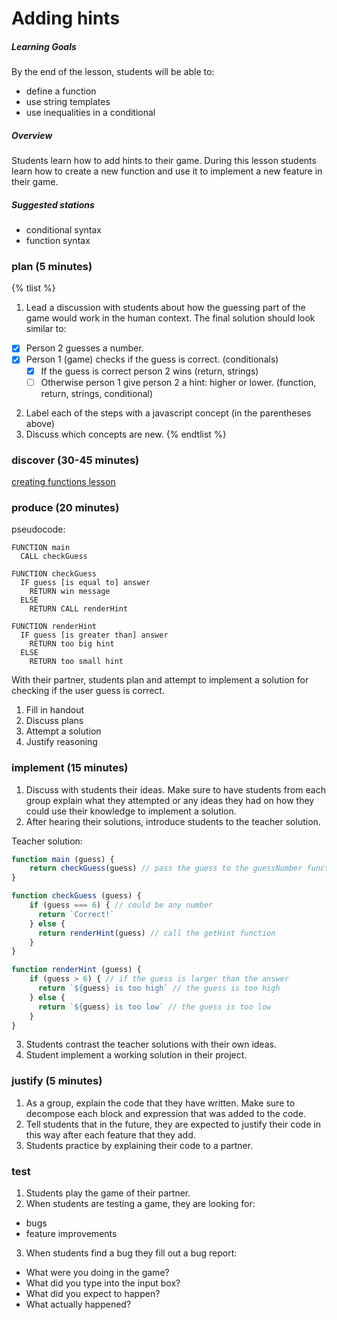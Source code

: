 # Adding hints

##### Learning Goals
By the end of the lesson, students will be able to:
  - define a function
  - use string templates
  - use inequalities in a conditional

##### Overview
Students learn how to add hints to their game. During this lesson students learn how to create a new function and use it to implement a new feature in their game.

##### Suggested stations
- conditional syntax
- function syntax

### plan (5 minutes)
{% tlist %}
1. Lead a discussion with students about how the guessing part of the game would work in the human context. The final solution should look similar to:
  - [x] Person 2 guesses a number.
  - [x] Person 1 (game) checks if the guess is correct. (conditionals)
    - [x] If the guess is correct person 2 wins (return, strings)
    - [ ] Otherwise person 1 give person 2 a hint: higher or lower. (function, return, strings, conditional)
2. Label each of the steps with a javascript concept (in the parentheses above)
3. Discuss which concepts are new.
{% endtlist %}

### discover (30-45 minutes)
[creating functions lesson](concepts/defining-functions.md)

### produce (20 minutes)
pseudocode:
```
FUNCTION main
  CALL checkGuess

FUNCTION checkGuess
  IF guess [is equal to] answer
    RETURN win message
  ELSE
    RETURN CALL renderHint

FUNCTION renderHint
  IF guess [is greater than] answer
    RETURN too big hint
  ELSE
    RETURN too small hint
```

With their partner, students plan and attempt to implement a solution for checking if the user guess is correct.

1. Fill in handout
2. Discuss plans
3. Attempt a solution
4. Justify reasoning

### implement (15 minutes)
1. Discuss with students their ideas. Make sure to have students from each group explain what they attempted or any ideas they had on how they could use their knowledge to implement a solution.
2. After hearing their solutions, introduce students to the teacher solution.

  Teacher solution:

  ```js
  function main (guess) {
      return checkGuess(guess) // pass the guess to the guessNumber function
  }

  function checkGuess (guess) {
      if (guess === 6) { // could be any number
        return `Correct!`
      } else {
        return renderHint(guess) // call the getHint function
      }      
  }

  function renderHint (guess) {
      if (guess > 6) { // if the guess is larger than the answer
        return `${guess} is too high` // the guess is too high
      } else {
        return `${guess} is too low` // the guess is too low
      }
  }
  ```
3. Students contrast the teacher solutions with their own ideas.
4. Student implement a working solution in their project.

### justify (5 minutes)
1. As a group, explain the code that they have written. Make sure to decompose each block and expression that was added to the code.
2. Tell students that in the future, they are expected to justify their code in this way after each feature that they add.
3. Students practice by explaining their code to a partner.

### test
1. Students play the game of their partner.
2. When students are testing a game, they are looking for:
  - bugs
  - feature improvements
3. When students find a bug they fill out a bug report:
  - What were you doing in the game?
  - What did you type into the input box?
  - What did you expect to happen?
  - What actually happened?
